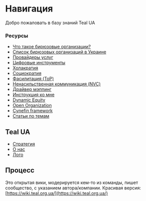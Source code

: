 # Навигация

Добро пожаловать в базу знаний Teal UA

### Ресурсы

* [Что такое бирюзовые организации?](resources/spiralnaya-dinamika.md)
* [Список бирюзовых организаций в Украине](resources/spisok-biryuzovykh-organizacii-v-ukraine.md)
* [Провайдеры услуг](resources/provaidery-uslug.md)
* [Цифровые инструменты](resources/cifrovye-instrumenty.md)
* [Холакратия](resources/kholakratiya.md)
* [Социократия](resources/sociokratiya.md)
* [Фасилитация \(ToP\)](resources/technology-of-participation.md)
* [Ненасильственная коммуникация \(NVC\)](resources/nenasilstvennoe-kommunikaciya-nnk-nonviolent-communication-nvc.md)
* [Драйвер мэппинг](resources/sociocracy-driver-mapping.md)
* [Инструкция ко мне](resources/instrukciya-ko-mne-edera.md)
* [Dynamic Equity](resources/dinamic-equity-by-encode.md)
* [Open Organization](resources/open-organization-red-hat.md)
* [Cynefin framework](resources/cynefin-framework.md)
* [Статьи по темам](resources/stati-po-temam.md)

## Teal UA

* [Стратегия](org/strategiya-2019/)
* [О нас](org/istoriya-i-publikacii.md)
* [Лого](org/logo.md)

## Процесс

Это открытая вики, модерируется кем-то из команды, пишет сообщество, с указанием автора/компании. Красивая версия: [https://wiki.teal.org.ua/](https://wiki.teal.org.ua/)

